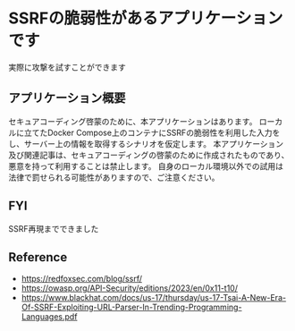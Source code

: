 # SSRFの脆弱性があるアプリケーションです

実際に攻撃を試すことができます


## アプリケーション概要

セキュアコーディング啓蒙のために、本アプリケーションはあります。
ローカルに立てたDocker Compose上のコンテナにSSRFの脆弱性を利用した入力をし、サーバー上の情報を取得するシナリオを仮定します。
本アプリケーション及び関連記事は、セキュアコーディングの啓蒙のために作成されたものであり、悪意を持って利用することは禁止します。
自身のローカル環境以外での試用は法律で罰せられる可能性がありますので、ご注意ください。

## FYI

SSRF再現までできました

## Reference

- https://redfoxsec.com/blog/ssrf/
- https://owasp.org/API-Security/editions/2023/en/0x11-t10/
- https://www.blackhat.com/docs/us-17/thursday/us-17-Tsai-A-New-Era-Of-SSRF-Exploiting-URL-Parser-In-Trending-Programming-Languages.pdf
